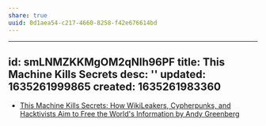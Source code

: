 ```yaml
---
share: true
uuid: 0d1aea54-c217-4660-8258-f42e676614bd
---
```

---
id: smLNMZKKMgOM2qNIh96PF
title: This Machine Kills Secrets
desc: ''
updated: 1635261999865
created: 1635261983360
---

* [This Machine Kills Secrets: How WikiLeakers, Cypherpunks, and Hacktivists Aim to Free the World's Information by Andy Greenberg](https://www.goodreads.com/book/show/13586738-this-machine-kills-secrets)
